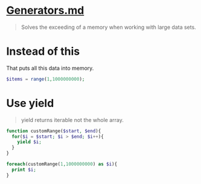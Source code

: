 # [Generators.md](https://laracasts.com/series/laravel-explained/episodes/3)

> Solves the exceeding of a memory when working with large data sets.

# Instead of this

That puts all this data into memory.

```php
$items = range(1,1000000000);
```
# Use yield
> yield returns iterable not the whole array.

```php
function customRange($start, $end){
  for($i = $start; $i > $end; $i++){
    yield $i;
  }
}

foreach(customRange(1,1000000000) as $i){
  print $i;
}
```

